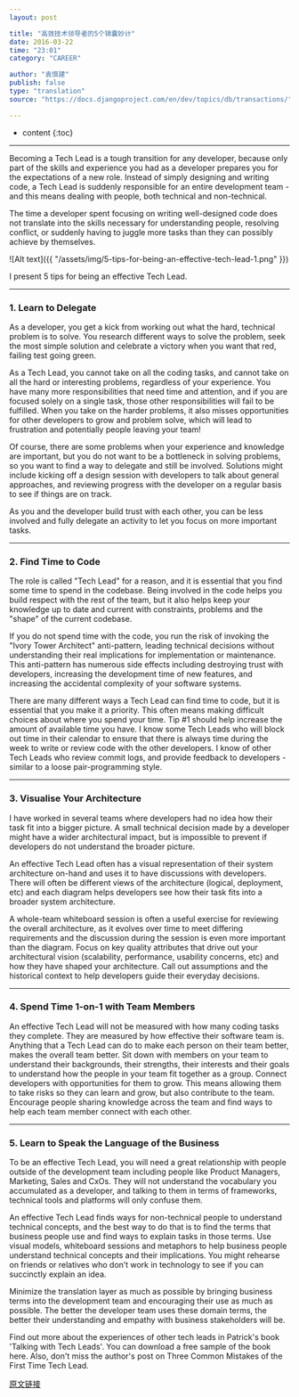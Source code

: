 ```yaml
---
layout: post

title: "高效技术领导者的5个锦囊妙计"
date: 2016-03-22
time: "23:01"
category: "CAREER"

author: "袁慎建"
publish: false
type: "translation"
source: "https://docs.djangoproject.com/en/dev/topics/db/transactions/"

---
```




* content
{:toc}

---

Becoming a Tech Lead is a tough transition for any developer, because only part of the skills and experience you had as a developer prepares you for the expectations of a new role. Instead of simply designing and writing code, a Tech Lead is suddenly responsible for an entire development team - and this means dealing with people, both technical and non-technical.

The time a developer spent focusing on writing well-designed code does not translate into the skills necessary for understanding people, resolving conflict, or suddenly having to juggle more tasks than they can possibly achieve by themselves.

![Alt text]({{ "/assets/img/5-tips-for-being-an-effective-tech-lead-1.png" }})

I present 5 tips for being an effective Tech Lead.

---

### 1. Learn to Delegate

As a developer, you get a kick from working out what the hard, technical problem is to solve. You research different ways to solve the problem, seek the most simple solution and celebrate a victory when you want that red, failing test going green.

As a Tech Lead, you cannot take on all the coding tasks, and cannot take on all the hard or interesting problems, regardless of your experience. You have many more responsibilities that need time and attention, and if you are focused solely on a single task, those other responsibilities will fail to be fulfilled. When you take on the harder problems, it also misses opportunities for other developers to grow and problem solve, which will lead to frustration and potentially people leaving your team!

Of course, there are some problems when your experience and knowledge are important, but you do not want to be a bottleneck in solving problems, so you want to find a way to delegate and still be involved. Solutions might include kicking off a design session with developers to talk about general approaches, and reviewing progress with the developer on a regular basis to see if things are on track.

As you and the developer build trust with each other, you can be less involved and fully delegate an activity to let you focus on more important tasks.

---

### 2. Find Time to Code

The role is called "Tech Lead" for a reason, and it is essential that you find some time to spend in the codebase. Being involved in the code helps you build respect with the rest of the team, but it also helps keep your knowledge up to date and current with constraints, problems and the "shape" of the current codebase.

If you do not spend time with the code, you run the risk of invoking the "Ivory Tower Architect" anti-pattern, leading technical decisions without understanding their real implications for implementation or maintenance. This anti-pattern has numerous side effects including destroying trust with developers, increasing the development time of new features, and increasing the accidental complexity of your software systems.

There are many different ways a Tech Lead can find time to code, but it is essential that you make it a priority. This often means making difficult choices about where you spend your time. Tip #1 should help increase the amount of available time you have. I know some Tech Leads who will block out time in their calendar to ensure that there is always time during the week to write or review code with the other developers. I know of other Tech Leads who review commit logs, and provide feedback to developers - similar to a loose pair-programming style.

---

### 3. Visualise Your Architecture

I have worked in several teams where developers had no idea how their task fit into a bigger picture. A small technical decision made by a developer might have a wider architectural impact, but is impossible to prevent if developers do not understand the broader picture.

An effective Tech Lead often has a visual representation of their system architecture on-hand and uses it to have discussions with developers. There will often be different views of the architecture (logical, deployment, etc) and each diagram helps developers see how their task fits into a broader system architecture.

A whole-team whiteboard session is often a useful exercise for reviewing the overall architecture, as it evolves over time to meet differing requirements and the discussion during the session is even more important than the diagram. Focus on key quality attributes that drive out your architectural vision (scalability, performance, usability concerns, etc) and how they have shaped your architecture. Call out assumptions and the historical context to help developers guide their everyday decisions.

---

### 4. Spend Time 1-on-1 with Team Members

An effective Tech Lead will not be measured with how many coding tasks they complete. They are measured by how effective their software team is. Anything that a Tech Lead can do to make each person on their team better, makes the overall team better. Sit down with members on your team to understand their backgrounds, their strengths, their interests and their goals to understand how the people in your team fit together as a group. Connect developers with opportunities for them to grow. This means allowing them to take risks so they can learn and grow, but also contribute to the team. Encourage people sharing knowledge across the team and find ways to help each team member connect with each other.

---

### 5. Learn to Speak the Language of the Business

To be an effective Tech Lead, you will need a great relationship with people outside of the development team including people like Product Managers, Marketing, Sales and CxOs. They will not understand the vocabulary you accumulated as a developer, and talking to them in terms of frameworks, technical tools and platforms will only confuse them.

An effective Tech Lead finds ways for non-technical people to understand technical concepts, and the best way to do that is to find the terms that business people use and find ways to explain tasks in those terms. Use visual models, whiteboard sessions and metaphors to help business people understand technical concepts and their implications. You might rehearse on friends or relatives who don’t work in technology to see if you can succinctly explain an idea.

Minimize the translation layer as much as possible by bringing business terms into the development team and encouraging their use as much as possible. The better the developer team uses these domain terms, the better their understanding and empathy with business stakeholders will be.

Find out more about the experiences of other tech leads in Patrick's book 'Talking with Tech Leads'. You can download a free sample of the book here.​ Also, don't miss the author's post on Three Common Mistakes of the First Time Tech Lead.

[原文链接](https://docs.djangoproject.com/en/dev/topics/db/transactions/)